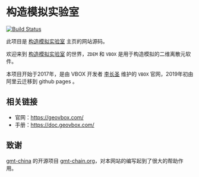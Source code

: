 # 构造模拟实验室

[![Build Status](https://travis-ci.org/geovbox/geovbox.com.svg?branch=master)](https://travis-ci.org/geovbox/geovbox.com)

此项目是 [构造模拟实验室](https://geovbox.com) 主页的网站源码。

欢迎来到 [构造模拟实验室](https://geovbox.com/) 的世界，`ZDEM` 和 `VBOX` 是用于构造模拟的二维离散元软件。

本项目开始于2017年，是由 VBOX 开发者 [李长圣](https://geovbox.com/about/lichangsheng/) 维护的 `VBOX` 官网，2019年初由阿里云迁移到 github pages 。

## 相关链接

- 官网：https://geovbox.com/
- 手册：https://doc.geovbox.com/


## 致谢

[gmt-china](https://github.com/gmt-china) 的开源项目 [gmt-chain.org](https://github.com/gmt-china/gmt-china.org)，对本网站的编写起到了很大的帮助作用。

